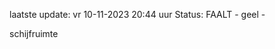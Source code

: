 laatste update: 
vr 10-11-2023 20:44   uur 
Status: FAALT - geel - 
<div class="service Y">schijfruimte</div>
